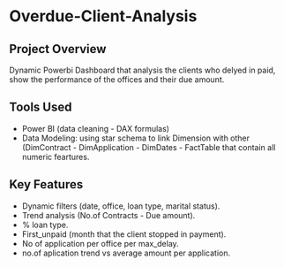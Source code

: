 # Overdue-Client-Analysis

## Project Overview
Dynamic Powerbi Dashboard that analysis the clients who delyed in paid, show the performance of the offices and their due amount.

## Tools Used
- Power BI (data cleaning - DAX formulas)
- Data Modeling: using star schema to link Dimension with other (DimContract - DimApplication - DimDates - FactTable that contain all 
  numeric feartures.

## Key Features
- Dynamic filters (date, office, loan type, marital status).
- Trend analysis (No.of Contracts - Due amount).
- % loan type.
- First_unpaid (month that the client stopped in payment).
- No of application per office per max_delay.
- no.of aplication trend vs average amount per application.
